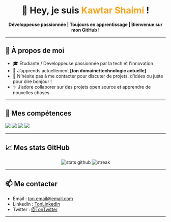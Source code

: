<h1 align="center">👋 Hey, je suis <span style="color:#F7A41D">Kawtar Shaimi</span> !</h1>

<p align="center">
  <b>Développeuse passionnée | Toujours en apprentissage | Bienvenue sur mon GitHub !</b>
</p>

---

## 🌟 À propos de moi

- 🎓 Étudiante / Développeuse passionnée par la tech et l'innovation
- 🌱 J’apprends actuellement **[ton domaine/technologie actuelle]**
- 💬 N’hésite pas à me contacter pour discuter de projets, d’idées ou juste pour dire bonjour !
- ✨ J’adore collaborer sur des projets open source et apprendre de nouvelles choses

---

## 🚀 Mes compétences

<p>
  <img src="https://img.shields.io/badge/HTML5-E34F26?style=for-the-badge&logo=html5&logoColor=white"/>
  <img src="https://img.shields.io/badge/CSS3-1572B6?style=for-the-badge&logo=css3&logoColor=white"/>
  <img src="https://img.shields.io/badge/JavaScript-F7DF1E?style=for-the-badge&logo=javascript&logoColor=black"/>
  <img src="https://img.shields.io/badge/Python-3776AB?style=for-the-badge&logo=python&logoColor=white"/>
  <!-- Ajoute ici d'autres badges selon tes compétences -->
</p>

---

## 📈 Mes stats GitHub

<p align="center">
  <img src="https://github-readme-stats.vercel.app/api?username=Kawtar-Shaimi&show_icons=true&theme=radical" alt="stats github"/>
  <img src="https://github-readme-streak-stats.herokuapp.com/?user=Kawtar-Shaimi&theme=radical" alt="streak"/>
</p>

---

## 📫 Me contacter

- Email : [ton.email@email.com](mailto:ton.email@email.com)
- LinkedIn : [TonLinkedIn](https://www.linkedin.com/in/tonprofil/)
- Twitter : [@TonTwitter](https://twitter.com/TonTwitter)

---

<p align="center">
  <img src="https://komarev.com/ghpvc/?username=Kawtar-Shaimi&style=flat-square&color=blue" alt=""/>
</p>
